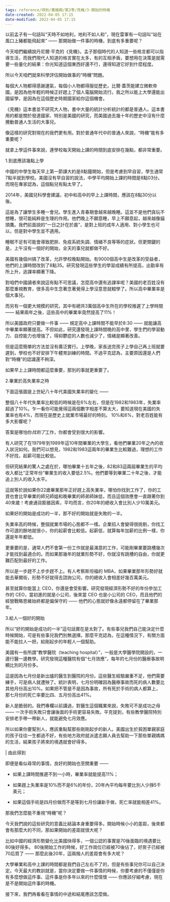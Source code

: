 ```yaml
---
tags: reference/得到/萬維綱/第2季/見機/3-開始的時機
date-created: 2022-04-05 17:15
date-modified: 2022-04-05 17:15
---
```


以前孟子有一句話叫“天時不如地利，地利不如人和”，現在雷軍有一句話叫“站在風口上豬都能飛起來” —— 那開始做一件事的時機，到底有多重要呢？

今天咱們繼續說丹尼爾·平克的《見機》。孟子那個時代的人知道一些格言都可以指導生活，而我們現代人知道的格言實在太多，有的互相矛盾，要想用在決策是就需要一些量化的結果：你光知道這個東西好還不行，還得知道它好到什麼程度。

所以今天咱們就來科學評估開始做事的“時機”問題。

每個大人物都得感謝運氣，每個小人物都得服從歷史。比爾·蓋茨能建立微軟帝國，是因為他年輕的時候正好趕上了個人電腦開始流行。我之所以能上大學還能出國留學，是因為在這個歷史時期國家給你這個機會。

《見機》這本書並不研究大人物，書中大量的統計分析統計的都是普通人。這本書用的都是關於發達國家、特別是美國的研究，而美國過去幾十年的歷史中沒有什麼攪動普通人生活的大事兒。

像這樣的研究對現在的我們更有用。對於普通年代中的普通人來說，“時機”能有多重要呢？

就拿上學這件事來說，連學校每天開始上課的時間到底安排在幾點，都非常重要。

1.到底應該幾點上學

中國的中學生每天早上第一節課大約是8點鐘開始，但是考慮到早自習，學生通常7點半就到學校。美國沒有早自習的說法，中學平均開始上課的時間是8點03分。而現在專家認為，這個點兒有點太早了。

2014年，美國兒科學會建議，初中和高中的早上上課時間，應該在8點30分以後。

這是為了讓學生多睡一會兒。學生進入青春期會越來越晚睡。這並不是他們貪玩不想睡，很可能純粹是生理的作用。他們晚上不願意睡，早上不願意起，越來越像貓頭鷹。我們前面說的“一日之計在於晨”，是對上班的成年人適用、對小學生也可以，但是對中學生並不適用。

睡眠不足有可能會導致肥胖、免疫系統失調、情緒不良等等的症狀。但更關鍵的是，上午沒有一個好的開始，全天的事兒就都做不好。

美國有幾個州搞了改革，允許學校晚點開始。有9000個高中生是改革的受益者，他們的上課時間改到了8點35。研究發現這些學生的學習成績有所提高，出勤率有所上升，逃課率顯著下降。

對咱們中國讀者來說這有點不可思議，怎麼高中還有逃課率呢？美國的老百姓沒有那麼重視教育，很多高中生念著念著覺得上學沒意思就輟學了。所以高中畢業率是個大事兒。

而另有一個更大規模的研究，其中有總共3萬個高中生所在的學校推遲了上學時間 —— 結果兩年之後，這些高中的畢業率竟然提高了11%！

所以美國政府只要做一件事 —— 規定高中上課時間不能早於8:30 —— 就能讓高中畢業率顯著提高。不但如此，研究還發現上課時間晚的高中里，學生們的學習動力、自控能力也增強了，得抑鬱症的人數也減少了，情緒是顯著改善。



但是這麼簡單的方法並沒有廣泛實行。上學晚，家長送完孩子上學自己再上班就要遲到，學校也不好安排下午體育訓練的時間。不過平克認為，主要原因還是人們對“時機”的認識還不夠深。

如果早上上課時間都這麼重要，那別的事就更重要了。

2.畢業於高失業率之時

下面這張圖是上世紀八十年代美國失業率的變化 —— 



整個八十年代失業率比較低的時候是在6%左右，但是在1982和1983年，失業率超過了10%。乍一看你可能覺得這兩個數字相差不算太大，要知道現在美國的失業率也有4%，而現在是歷史上就業市場最好的時刻。 10%和6%，對老百姓能有多大影響呢？

答案是哪怕你*找到了*工作，你都會受到很大的影響。

有人研究了在1979年到1989年這10年間畢業的大學生，看他們畢業20年之內的收入狀況如何。我們可以想見，1982和1983這兩年的畢業生比較難過，理想的工作不好找，起薪可能比較低。

但研究結果的驚人之處在於，哪怕畢業十五年之後，82和83這兩屆畢業生的平均收入都比“正常年份”畢業生的收入要低2.5%。他們要等到畢業二十年之後，才能追上別人的收入水平。

這就等於說如果你22歲畢業那年正好趕上高失業率，哪怕你找到工作了，你的工資也會比早畢業的師兄師姐和晚畢業的師弟師妹低，而且這個效應會一直跟著你到40來歲！考慮通貨膨脹因素，平均而言，你20年的總收入會比別人少10萬美元。

如果好的開始是成功的一半，那不好的開始就是失敗的一半。

失業率高的時候，整個就業市場的心態都不一樣。企業招人會變得很挑剔，你找工作可選的餘地就很小，你的起薪會比較低。起薪低，就算每年加薪的比例一樣，你還是年年都低。

更重要的是，通常人們不會第一份工作就是最滿意的工作，可能剛畢業要跳槽幾次才能找到最適合的。而如果那幾年的就業形勢不好，你就沒有跳槽的自由，你就更難匹配到最好的工作。

所以是一步趕不上步步趕不上。有人考察斯坦福的 MBA，如果畢業那年形勢好就能去華爾街，形勢不好就得去諮詢公司，你的總收入會相差好幾百萬美元。

甚至就算你能當上 CEO，你還是會受影響。研究發現經濟形勢不好的年份參加工作的 CEO，當初進的就是小公司，後來當 CEO 也是小公司的 CEO，而且他們的經營戰略思維始終都是偏保守的 —— 他們的心態就好像永遠都停留在了畢業那年。

3.給人一個好的開始

所以“好的開始是成功的一半”這句話實在是太對了。有些事兒我們自己能決定什麼時候開始，可是有些事兒我們別無選擇。那麼平克認為，在這種情況下，有關方面能不能拉人一把，給剛起步的年輕人一個幫助。

美國有一些所謂“教學醫院（teaching hospital）”，一般是大學醫學院開設的，一邊行醫一邊教學。研究發現這種醫院有個“七月效應”，每年的七月份的醫療事故明顯比別的月份多。

這是因為七月份是新出爐的醫生到醫院的月份。這些醫生經驗嚴重不足，他們需要練手，可是病人就遭殃了。統計表明，七月份明確因為醫療事故而死的病人數要比其他月份高出10%。如果把不管是不是因為事故，所有死於手術的病人都算上，那七月份的死亡率要比四、五月份高出41%。

新人是脆弱的。我們專欄以前講過，對醫生這個職業來說，失敗可不是成功之母 —— 一次手術失敗只會讓後面的手術更容易失敗。平克提到，有些教學醫院特別安排老手帶一帶新人，就能避免七月效應。

所以如果你要幫別人，應該重點幫那些剛剛起步的新人。美國出生於貧困單親家庭的孩子往往一生都過不好，有些地方政府就派遣志願人員去幫助一下那些單親媽媽的生活，結果孩子將來的境遇就會好得多。

| 由此得到

即便是看似尋常的事情，良好的開始也至關重要 ——

* 如果上課時間推遲不到一小時，畢業率就能提高11%；

* 如果趕上失業率是10%而不是6%的年份，20年內平均每年要比別人少掙5千美元；

* 如果這個手術是四月份做而不是等到七月份讓新手做，死亡率就能相差41%。

那我們怎麼能不重視“時機”呢？

今天我們說的這些研究的意義比結論本身重要得多。開始時候小小的差距，後來都會有那麼大的不同，那如果開始的差距就很大呢？

比如中國的經濟形勢變化比美國快得多，一個公認的事實是70後面臨的境遇要比80後好得多。 80後開始工作的時候，好工作崗位已經被70後佔了，好房子已經被70后買了 —— 那麼此後20年，這兩撥人的差距會有多大呢？

大學畢業和高中上課的時間都是我們自己左右不了的，但是有些事兒你可以自己決定。今天最大的教訓就是，當你決定要做一件事情的時候，你要考慮的不僅僅是你有多麼想做這件事、這件事是你多年以來的什麼情懷 —— 你應該仔細考慮，現在是不是開始這件事的時機。

接下來，我們再看看在事情的中途和結尾應該怎麼做。